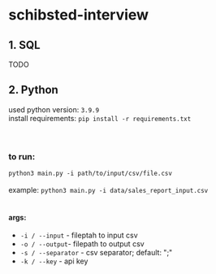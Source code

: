 # schibsted-interview

## 1. SQL
TODO


## 2. Python

used python version: ```3.9.9``` <br>
install requirements: ```pip install -r requirements.txt``` <br>
<br>
<br>

### to run: <br>
```python3 main.py -i path/to/input/csv/file.csv```
<br>
<br>
example: ```python3 main.py -i data/sales_report_input.csv```
<br>
<br>
#### args:
- `-i / --input` - fileptah to input csv
- `-o / --output`- filepath to output csv
- `-s / --separator` - csv separator; default: ";"
- `-k / --key` - api key
